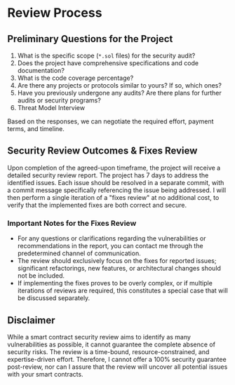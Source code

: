 # Review Process

## Preliminary Questions for the Project

1. What is the specific scope (`*.sol` files) for the security audit?
2. Does the project have comprehensive specifications and code documentation?
3. What is the code coverage percentage?
4. Are there any projects or protocols similar to yours? If so, which ones?
5. Have you previously undergone any audits? Are there plans for further audits or security programs?
6. Threat Model Interview

Based on the responses, we can negotiate the required effort, payment terms, and timeline.

## Security Review Outcomes & Fixes Review

Upon completion of the agreed-upon timeframe, the project will receive a detailed security review report. The project has 7 days to address the identified issues. Each issue should be resolved in a separate commit, with a commit message specifically referencing the issue being addressed. I will then perform a single iteration of a "fixes review" at no additional cost, to verify that the implemented fixes are both correct and secure.

### Important Notes for the Fixes Review

- For any questions or clarifications regarding the vulnerabilities or recommendations in the report, you can contact me through the predetermined channel of communication.
- The review should exclusively focus on the fixes for reported issues; significant refactorings, new features, or architectural changes should not be included.
- If implementing the fixes proves to be overly complex, or if multiple iterations of reviews are required, this constitutes a special case that will be discussed separately.

## Disclaimer

While a smart contract security review aims to identify as many vulnerabilities as possible, it cannot guarantee the complete absence of security risks. The review is a time-bound, resource-constrained, and expertise-driven effort. Therefore, I cannot offer a 100% security guarantee post-review, nor can I assure that the review will uncover all potential issues with your smart contracts.
